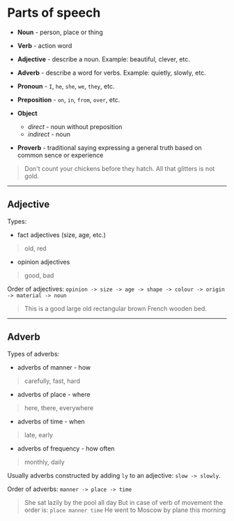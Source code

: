 # Parts of speech

- __Noun__ - person, place or thing
- __Verb__ - action word
- __Adjective__ - describe a noun. Example: beautiful, clever, etc.
- __Adverb__ - describe a word for verbs. Example: quietly, slowly, etc.
- __Pronoun__ - `I`, `he`, `she`, `we`, `they`, etc.
- __Preposition__ - `on`, `in`, `from`, `over`, etc.
- __Object__
  - _direct_ - noun without preposition
  - _indirect_ - noun 


- __Proverb__ - traditional saying expressing a general truth based on common sence or experience
> Don't count your chickens before they hatch.
> All that glitters is not gold.


---
## Adjective
Types:
- fact adjectives (size, age, etc.)
> old, red
- opinion adjectives
> good, bad

Order of adjectives:
`opinion -> size -> age -> shape -> colour -> origin -> material -> noun`
> This is a good large old rectangular brown French wooden bed.


---
## Adverb
Types of adverbs:
- adverbs of manner - how
> carefully, fast, hard
- adverbs of place - where
> here, there, everywhere
- adverbs of time - when
> late, early
- adverbs of frequency - how often
> monthly, daily

Usually adverbs constructed by adding `ly` to an adjective: `slow -> slowly`.

Order of adverbs:
`manner -> place -> time`
> She sat lazily by the pool all day
But in case of verb of movement the order is:
`place manner time`
> He went to Moscow by plane this morning